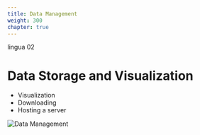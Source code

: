 ```yaml
---
title: Data Management
weight: 300
chapter: true
---
```


lingua 02

# Data Storage and Visualization

* Visualization
* Downloading
* Hosting a server

![Data Management](/en/Documentation/DataManagement/images/datamanagement.jpg?width=100%)

